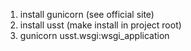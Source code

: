 1. install gunicorn (see official site)
2. install usst (make install in project root)
3. gunicorn usst.wsgi:wsgi_application